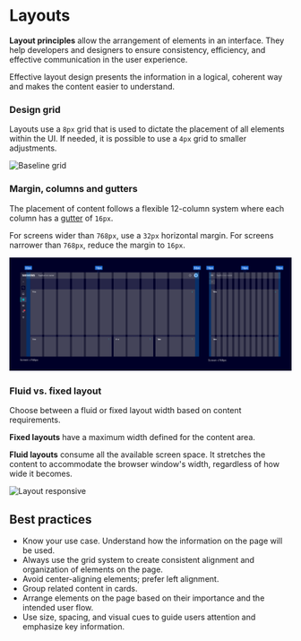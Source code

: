# Layouts

**Layout principles** allow the arrangement of elements in an interface.
They help developers and designers to ensure consistency, efficiency,
and effective communication in the user experience.

Effective layout design presents the information in a logical, coherent way and makes
the content easier to understand.

### Design grid

Layouts use a `8px` grid that is used to dictate the placement of all elements within the UI.
If needed, it is possible to use a `4px` grid to smaller adjustments.

![Baseline grid](images/layout-grid.png)

### Margin, columns and gutters

The placement of content follows a flexible 12-column system where each column
has a [gutter](../layouts/gutters.md) of `16px`.

For screens wider than `768px`, use a `32px` horizontal margin. For screens
narrower than `768px`, reduce the margin to `16px`.

![Layout margins, columns and gutters](images/layout-margins.png)

### Fluid vs. fixed layout

Choose between a fluid or fixed layout width based on content requirements.

**Fixed layouts** have a maximum width defined for the content area.

**Fluid layouts** consume all the available screen space. It stretches the
content to accommodate the browser window's width, regardless of how wide it
becomes.

![Layout responsive](images/layout-fluid-fixed.png)

## Best practices

- Know your use case. Understand how the information on the page will be used.
- Always use the grid system to create consistent alignment and organization of elements on the page.
- Avoid center-aligning elements; prefer left alignment.
- Group related content in cards.
- Arrange elements on the page based on their importance and the intended user flow.
- Use size, spacing, and visual cues to guide users attention and emphasize key information.
